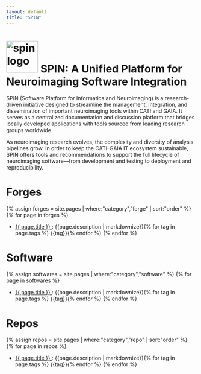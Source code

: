 ```yaml
---
layout: default
title: "SPIN"
---
```



# <img src="{{ site.url }}/assets/images/spin_logo.svg" alt="spin logo" style="width:3em;"/> SPIN: A Unified Platform for Neuroimaging Software Integration


SPIN (Software Platform for Informatics and Neuroimaging) is a research-driven initiative designed to streamline the management, integration, and dissemination of important neuroimaging tools within CATI and GAIA. It serves as a centralized documentation and discussion platform that bridges locally developed applications with tools sourced from leading research groups worldwide.

As neuroimaging research evolves, the complexity and diversity of analysis pipelines grow. In order to keep the CATI-GAIA IT ecosystem sustainable, SPIN offers tools and recommendations to support the full lifecycle of neuroimaging software—from development and testing to deployment and reproducibility.


# Forges
{% assign forges = site.pages | where:"category","forge" | sort:"order" %}
{% for page in forges %}
- [ {{ page.title }} ]( {{site.url}}{{page.url}} ): {{page.description | markdownize}}{% for tag in page.tags %} <span class="tag {{tag}}">{{tag}}</span>{% endfor %}
{% endfor %}

# Software
{% assign softwares = site.pages | where:"category","software" %}
{% for page in softwares %}
- [ {{ page.title }} ]( {{site.url}}{{page.url}} ): {{page.description | markdownize}}{% for tag in page.tags %} <span class="tag {{tag}}">{{tag}}</span>{% endfor %}
{% endfor %}

# Repos
{% assign repos = site.pages | where:"category","repo" | sort:"order" %}
{% for page in repos %}
- [ {{ page.title }} ]( {{site.url}}{{page.url}} ): {{page.description | markdownize}}{% for tag in page.tags %} <span class="tag {{tag}}">{{tag}}</span>{% endfor %}
{% endfor %}
